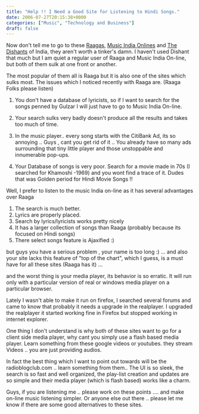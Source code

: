 ```yaml
---
title: "Help !! I Need a Good Site for Listening to Hindi Songs."
date: 2006-07-27T20:15:38+0000
categories: ["Music", "Technology and Business"]
draft: false
---
```


Now don't tell me to go to these <a href="http://www.raaga.com">Raagas</a>, <a href="http://www.musicindiaonline.com">Music India Onlines</a> and <a href="http://www.dishant.com">The Dishants</a> of India, they aren't worth a tinker's damn. I haven't used Dishant that much but I am quiet a regular user of Raaga and Music India On-line, but both of them sulk at one front or another.

The most popular of them all is Raaga but it is also one of the sites which sulks most. The issues which I noticed recently with Raaga are. (Raaga Folks please listen)

1. You don't have a database of lyricists, so if I want to search for the songs penned by Gulzar I will just have to go to Music India On-line.
2. Your search sulks very badly doesn't produce all the results and takes too much of time.

3. In the music player.. every song starts with the CitiBank Ad, its so annoying .. Guys , cant you get rid of it .. You already have so many ads surrounding that tiny little player and those unstoppable and  innumerable pop-ups.
4. Your Database of songs is very poor. Search for a movie made in 70s (I searched for Khamoshi -1969)  and you wont find a trace of it.  Dudes that was Golden period for Hindi Movie Songs !!

Well, I prefer to listen to the music India on-line as it has several advantages over Raaga

1. The search is much better.
2. Lyrics are properly placed.
3. Search by lyrics/lyricists works pretty nicely
4. It has a larger collection of songs than Raaga (probably because its focused on Hindi songs)
5. There select songs feature is Ajaxified :)

but guys you have a serious problem , your name is too long :) ...  and also your site lacks this feature of "top of the chart", which I guess, is a must have for all these sites (Raaga has it) ...

and the worst thing is your media player, its behavior is so erratic. It will run only with a particular version of real or windows media player on a particular browser.

Lately I wasn't able to make it run on firefox, I searched several forums and came to know that probably it needs a upgrade in the realplayer. I upgraded the realplayer it started working fine in Firefox but stopped working in internet explorer.

One thing I don't understand is why both of these sites want to go for a client side media player, why cant you simply use a flash based media player. Learn something from these google videos or youtubes. they stream Videos .. you are just providing audios.

In fact the best thing which I want to point out towards will be the radioblogclub.com .. learn something from them.. The UI is so sleek, the search is so fast and well organized, the play-list creation and updates are so simple and their media player (which is flash based) works like a charm.

Guys, if you are listening me .. please work on these points .... and make on-line music listening simpler.
Or anyone else out there .. please let me know if there are some good alternatives to these sites.